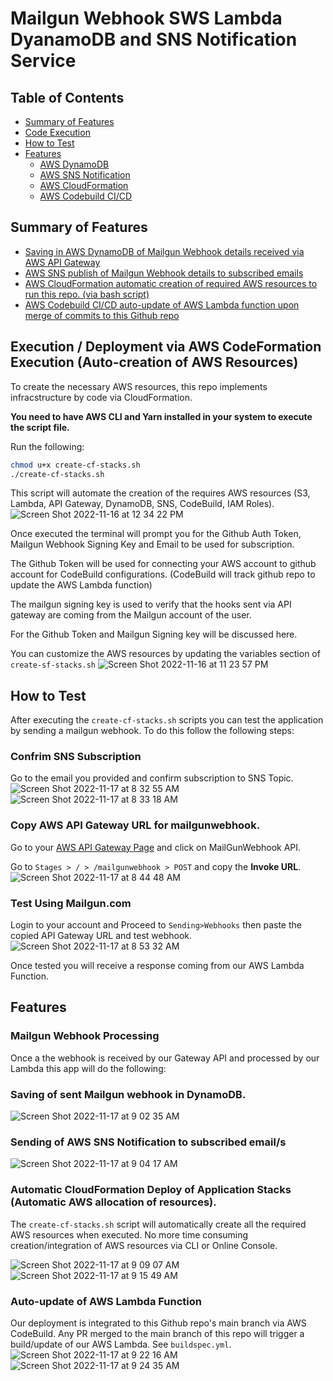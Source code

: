 # Mailgun Webhook SWS Lambda DyanamoDB and SNS Notification Service

## Table of Contents
- [Summary of Features](https://github.com/niccololampa/mailgun-webhook-aws-api-dynamodb-sns/tree/feature/README#summary-of-features)
- [Code Execution](https://github.com/niccololampa/mailgun-webhook-aws-api-dynamodb-sns/tree/feature/README#execution--deployment-via-aws-codeformation-execution-auto-creation-of-aws-resources)
- [How to Test](https://github.com/niccololampa/mailgun-webhook-aws-api-dynamodb-sns/tree/feature/README#how-to-test)
- [Features](https://github.com/niccololampa/mailgun-webhook-aws-api-dynamodb-sns/tree/feature/README#features)
    - [AWS DynamoDB](https://github.com/niccololampa/mailgun-webhook-aws-api-dynamodb-sns/tree/feature/README#saving-of-sent-mailgun-webhook-in-dynamodb) 
    - [AWS SNS Notification](https://github.com/niccololampa/mailgun-webhook-aws-api-dynamodb-sns/tree/feature/README#sending-of-aws-sns-notification-to-subscribed-emails) 
    - [AWS CloudFormation](https://github.com/niccololampa/mailgun-webhook-aws-api-dynamodb-sns/tree/feature/README#automatic-cloudformation-deploy-of-application-stacks-automatic-aws-allocation-of-resources)
    - [AWS Codebuild CI/CD](https://github.com/niccololampa/mailgun-webhook-aws-api-dynamodb-sns/tree/feature/README#auto-update-of-aws-lambda-function) 

## Summary of Features 
- [Saving in AWS DynamoDB of Mailgun Webhook details received via AWS API Gateway](https://github.com/niccololampa/mailgun-webhook-aws-api-dynamodb-sns/tree/feature/README#saving-of-sent-mailgun-webhook-in-dynamodb) 
- [AWS SNS publish of Mailgun Webhook details to subscribed emails](https://github.com/niccololampa/mailgun-webhook-aws-api-dynamodb-sns/tree/feature/README#sending-of-aws-sns-notification-to-subscribed-emails) 
- [AWS CloudFormation automatic creation of required AWS resources to run this repo. (via bash script)](https://github.com/niccololampa/mailgun-webhook-aws-api-dynamodb-sns/tree/feature/README#automatic-cloudformation-deploy-of-application-stacks-automatic-aws-allocation-of-resources)
- [AWS Codebuild CI/CD auto-update of AWS Lambda function upon merge of commits to this Github repo](https://github.com/niccololampa/mailgun-webhook-aws-api-dynamodb-sns/tree/feature/README#auto-update-of-aws-lambda-function) 

## Execution / Deployment via AWS CodeFormation Execution (Auto-creation of AWS Resources)

To create the necessary AWS resources, this repo implements infracstructure by code via CloudFormation. 

**You need to have AWS CLI and Yarn installed in your system to execute the script file.**

Run the following: 

```bash
chmod u+x create-cf-stacks.sh
./create-cf-stacks.sh
```
This script will automate the creation of the requires AWS resources (S3, Lambda, API Gateway,  DynamoDB, SNS, CodeBuild, IAM Roles).
![Screen Shot 2022-11-16 at 12 34 22 PM](https://user-images.githubusercontent.com/37615906/202223763-fea91a0f-0f90-42f0-acb1-2a3c8a34b0c6.png)


Once executed the terminal will prompt you for the Github Auth Token, Mailgun Webhook Signing Key and Email to be used for subscription.

The Github Token will be used for connecting your AWS account to github account for CodeBuild configurations. (CodeBuild will track github repo to update the AWS Lambda function) 

The mailgun signing key is used to verify that the hooks sent via API gateway are coming from the Mailgun account of the user. 

For  the Github Token and Mailgun  Signing key will be discussed here. 

You can customize the AWS resources by updating the variables section of `create-sf-stacks.sh` 
![Screen Shot 2022-11-16 at 11 23 57 PM](https://user-images.githubusercontent.com/37615906/202223528-16961e42-49a2-4586-8fe9-5a2d7507fedf.png)

## How to Test 

After executing the `create-cf-stacks.sh` scripts you can test the application by sending a mailgun webhook. To do this follow the following steps: 

### Confrim SNS Subscription

 Go to the email you provided and confirm subscription to SNS Topic.
![Screen Shot 2022-11-17 at 8 32 55 AM](https://user-images.githubusercontent.com/37615906/202324956-83db592a-e686-45ed-939e-9570c37bbf61.png)
![Screen Shot 2022-11-17 at 8 33 18 AM](https://user-images.githubusercontent.com/37615906/202324969-80712c0f-5c2f-4bf1-9999-793abb099607.png)

### Copy AWS API Gateway URL for mailgunwebhook.

Go to your [AWS API Gateway Page](https://ap-southeast-1.console.aws.amazon.com/apigateway/) and click on MailGunWebhook API.

Go to `Stages > / > /mailgunwebhook > POST` and copy the **Invoke URL**. 
![Screen Shot 2022-11-17 at 8 44 48 AM](https://user-images.githubusercontent.com/37615906/202326368-306c26c0-3e6c-474b-b5b7-d161f94c633e.png)


### Test Using Mailgun.com

Login to your account and Proceed to `Sending>Webhooks` then paste the copied API Gateway URL and test webhook.
![Screen Shot 2022-11-17 at 8 53 32 AM](https://user-images.githubusercontent.com/37615906/202327394-102fdd42-bb7b-4b44-ad36-2022bdf71aa9.png)

Once tested you will receive a response coming from our AWS Lambda Function. 


## Features
### Mailgun Webhook Processing 
Once a the webhook is received by our Gateway API and processed by our Lambda this app will do the following: 

### Saving of sent Mailgun webhook in DynamoDB. 
![Screen Shot 2022-11-17 at 9 02 35 AM](https://user-images.githubusercontent.com/37615906/202328549-926cb3d6-3058-430a-b0a9-a833499b03e2.png)

### Sending of AWS SNS Notification to subscribed email/s
![Screen Shot 2022-11-17 at 9 04 17 AM](https://user-images.githubusercontent.com/37615906/202328720-cd9d3d4e-09cd-4339-9fe1-cc1d9aaa4615.png)


### Automatic CloudFormation Deploy of Application Stacks (Automatic AWS allocation of resources). 

The `create-cf-stacks.sh` script will automatically create all the required AWS resources when executed. No more time consuming creation/integration of AWS resources via CLI or Online Console. 

![Screen Shot 2022-11-17 at 9 09 07 AM](https://user-images.githubusercontent.com/37615906/202329455-dfcabe56-5063-4413-8933-73999002a3be.png)
![Screen Shot 2022-11-17 at 9 15 49 AM](https://user-images.githubusercontent.com/37615906/202330083-f326fcba-e273-4ea0-900a-1e021d78c9d2.png)

### Auto-update of AWS Lambda Function 

Our deployment is integrated to this Github repo's main branch via AWS CodeBuild. Any PR merged to the main branch of this repo will trigger a build/update of our AWS Lambda. See `buildspec.yml`. 
![Screen Shot 2022-11-17 at 9 22 16 AM](https://user-images.githubusercontent.com/37615906/202330907-d10ab24b-0f13-4fa0-a3a8-962a54cac90f.png)
![Screen Shot 2022-11-17 at 9 24 35 AM](https://user-images.githubusercontent.com/37615906/202331108-b29a2bfa-9004-4cac-b4c6-e56c0cd661b1.png)









